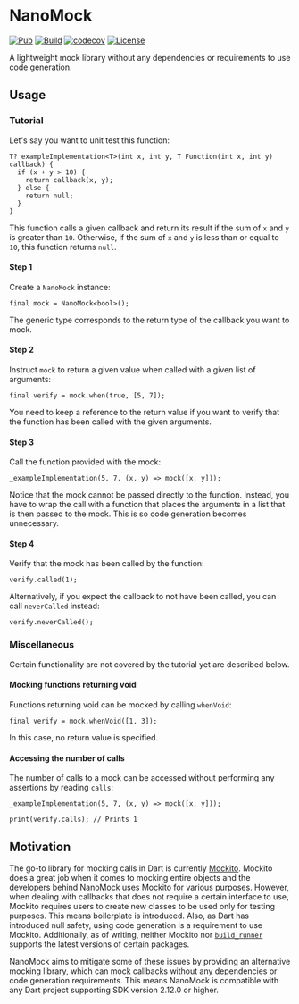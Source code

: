 # NanoMock

[![Pub](https://img.shields.io/pub/v/nano_mock.svg?label=nano_mock)](https://pub.dev/packages/nano_mock)
[![Build](https://github.com/oborgen/nano_mock/actions/workflows/build.yaml/badge.svg)](https://github.com/oborgen/nano_mock/actions)
[![codecov](https://codecov.io/gh/oborgen/nano_mock/branch/master/graph/badge.svg?token=TPAR3AH2JD)](https://codecov.io/gh/oborgen/nano_mock)
[![License](https://img.shields.io/badge/License-BSD%203--Clause-blue.svg)](https://opensource.org/licenses/BSD-3-Clause)

A lightweight mock library without any dependencies or requirements to use code
generation.

## Usage

### Tutorial

Let's say you want to unit test this function:

```
T? exampleImplementation<T>(int x, int y, T Function(int x, int y) callback) {
  if (x + y > 10) {
    return callback(x, y);
  } else {
    return null;
  }
}
```

This function calls a given callback and return its result if the sum of `x` and
`y` is greater than `10`.
Otherwise, if the sum of `x` and `y` is less than or equal to `10`, this
function returns `null`.

#### Step 1

Create a `NanoMock` instance:

```
final mock = NanoMock<bool>();
```

The generic type corresponds to the return type of the callback you want to
mock.

#### Step 2

Instruct `mock` to return a given value when called with a given list
of arguments:

```
final verify = mock.when(true, [5, 7]);
```

You need to keep a reference to the return value if you want to verify that
the function has been called with the given arguments.

#### Step 3

Call the function provided with the mock:

```
_exampleImplementation(5, 7, (x, y) => mock([x, y]));
```

Notice that the mock cannot be passed directly to the function.
Instead, you have to wrap the call with a function that places the arguments in
a list that is then passed to the mock.
This is so code generation becomes unnecessary.

#### Step 4

Verify that the mock has been called by the function:

```
verify.called(1);
```

Alternatively, if you expect the callback to not have been called, you can call
`neverCalled` instead:

```
verify.neverCalled();
```

### Miscellaneous

Certain functionality are not covered by the tutorial yet are described below.

#### Mocking functions returning void

Functions returning void can be mocked by calling `whenVoid`:

```
final verify = mock.whenVoid([1, 3]);
```

In this case, no return value is specified.

#### Accessing the number of calls

The number of calls to a mock can be accessed without performing any
assertions by reading `calls`:

```
_exampleImplementation(5, 7, (x, y) => mock([x, y]));

print(verify.calls); // Prints 1
```

## Motivation

The go-to library for mocking calls in Dart is currently
[Mockito](https://pub.dev/packages/mockito).
Mockito does a great job when it comes to mocking entire objects and the
developers behind NanoMock uses Mockito for various purposes.
However, when dealing with callbacks that does not require a certain interface
to use, Mockito requires users to create new classes to be used only for
testing purposes.
This means boilerplate is introduced.
Also, as Dart has introduced null safety, using code generation is a
requirement to use Mockito.
Additionally, as of writing, neither Mockito nor
[`build_runner`](https://pub.dev/packages/build_runner) supports the
latest versions of certain packages.

NanoMock aims to mitigate some of these issues by providing an alternative
mocking library, which can mock callbacks without any dependencies or code
generation requirements. This means NanoMock is compatible with any Dart
project supporting SDK version 2.12.0 or higher.
